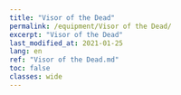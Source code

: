 ```yaml
---
title: "Visor of the Dead"
permalink: /equipment/Visor of the Dead/
excerpt: "Visor of the Dead"
last_modified_at: 2021-01-25
lang: en
ref: "Visor of the Dead.md"
toc: false
classes: wide
---
```


